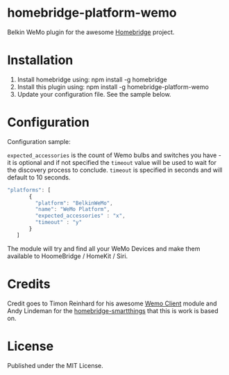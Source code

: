 # homebridge-platform-wemo

Belkin WeMo plugin for the awesome  [Homebridge](https://github.com/nfarina/homebridge) project.  

# Installation

1. Install homebridge using: npm install -g homebridge
2. Install this plugin using: npm install -g homebridge-platform-wemo
3. Update your configuration file. See the sample below.

# Configuration

Configuration sample:

`expected_accessories` is the count of Wemo bulbs and switches you have - it is optional and if not specified the `timeout` value will be used to wait for the discovery process to conclude. 
`timeout` is specified in seconds and will default to 10 seconds.

 ```javascript
"platforms": [
        {
          "platform": "BelkinWeMo",
          "name": "WeMo Platform",
          "expected_accessories" : "x",
          "timeout" : "y"
        }   
    ]

```

The module will try and find all your WeMo Devices and make them available to HoomeBridge / HomeKit / Siri.

# Credits

Credit goes to Timon Reinhard for his awesome [Wemo Client](https://github.com/timonreinhard/wemo-client) module and Andy Lindeman for the [homebridge-smartthings](https://github.com/alindeman/homebridge-smartthings) that this is work is based on.

# License

Published under the MIT License.
